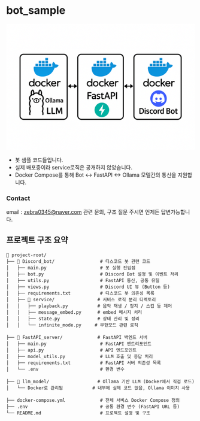# bot_sample

![alt text](image.png)

- 봇 샘플 코드들입니다.
- 실제 배포중이라 service로직은 공개하지 않았습니다.
- Docker Compose를 통해 Bot <-> FastAPI <-> Ollama 모델간의 통신을 지원합니다.

### Contact
email : zebra0345@naver.com
관련 문의, 구조 질문 주시면 언제든 답변가능합니다.


## 프로젝트 구조 요약
```
📁 project-root/
├── 📁 Discord_bot/                 # 디스코드 봇 관련 코드
│   ├── main.py                    # 봇 실행 진입점
│   ├── bot.py                     # Discord Bot 설정 및 이벤트 처리
│   ├── utils.py                   # FastAPI 통신, 공통 유틸
│   ├── views.py                   # Discord UI 뷰 (Button 등)
│   ├── requirements.txt           # 디스코드 봇 의존성 목록
│   ├── 📁 service/                # 서비스 로직 분리 디렉토리
│   │   ├── playback.py           # 음악 재생 / 정지 / 스킵 등 제어
│   │   ├── message_embed.py      # embed 메시지 처리
│   │   ├── state.py              # 상태 관리 및 정리
│   │   └── infinite_mode.py     # 무한모드 관련 로직 

├── 📁 FastAPI_server/             # FastAPI 백엔드 서버
│   ├── main.py                    # FastAPI 엔트리포인트
│   ├── api.py                     # API 엔드포인트
│   ├── model_utils.py             # LLM 호출 및 응답 처리
│   ├── requirements.txt           # FastAPI 서버 의존성 목록
│   └── .env                       # 환경 변수 

├── 📁 llm_model/                  # Ollama 기반 LLM (Docker에서 직접 로드)
│   └── Docker로 관리됨           # 내부에 실제 코드 없음, Ollama 이미지 사용

├── docker-compose.yml             # 전체 서비스 Docker Compose 정의
├── .env                           # 공통 환경 변수 (FastAPI URL 등)
└── README.md                      # 프로젝트 설명 및 구조
```
